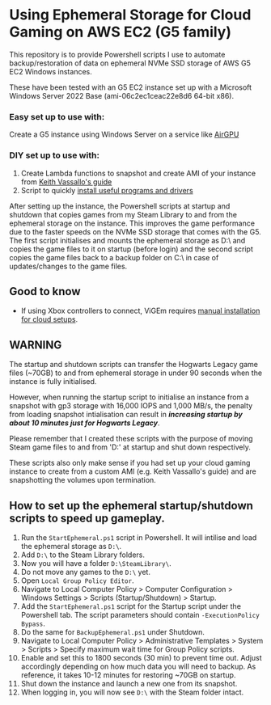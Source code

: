 # Using Ephemeral Storage for Cloud Gaming on AWS EC2 (G5 family)

This repository is to provide Powershell scripts I use to automate backup/restoration of data on ephemeral NVMe SSD storage of AWS G5 EC2 Windows instances.

These have been tested with an G5 EC2 instance set up with a Microsoft Windows Server 2022 Base (ami-06c2ec1ceac22e8d6 64-bit x86).

### Easy set up to use with: 
Create a G5 instance using Windows Server on a service like [AirGPU](https://airgpu.com)

### DIY set up to use with:
1. Create Lambda functions to snapshot and create AMI of your instance from [Keith Vassallo's guide](https://github.com/keithvassallomt/parsec-aws-automation)
1. Script to quickly [install useful programs and drivers](https://github.com/chongkwongsheng/g5-cloudrig-lite)

After setting up the instance, the Powershell scripts at startup and shutdown that copies games from my Steam Library to and from the ephemeral storage on the instance. This improves the game performance due to the faster speeds on the NVMe SSD storage that comes with the G5. The first script initialises and mounts the ephemeral storage as D:\ and copies the game files to it on startup (before login) and the second script copies the game files back to a backup folder on C:\ in case of updates/changes to the game files.

## Good to know

* If using Xbox controllers to connect, ViGEm requires [manual installation for cloud setups](https://github.com/ViGEm/ViGEmBus/issues/153).

## WARNING

The startup and shutdown scripts can transfer the Hogwarts Legacy game files (~70GB) to and from ephemeral storage in under 90 seconds when the instance is fully initialised. 

However, when running the startup script to initialise an instance from a snapshot with gp3 storage with 16,000 IOPS and 1,000 MB/s, the penalty from loading snapshot intialisation can result in ***increasing startup by about 10 minutes just for Hogwarts Legacy***.

Please remember that I created these scripts with the purpose of moving Steam game files to and from 'D:\' at startup and shut down respectively.

These scripts also only make sense if you had set up your cloud gaming instance to create from a custom AMI (e.g. Keith Vassallo's guide) and are snapshotting the volumes upon termination.

## How to set up the ephemeral startup/shutdown scripts to speed up gameplay.

1. Run the `StartEphemeral.ps1` script in Powershell. It will intilise and load the ephemeral storage as `D:\`.
1. Add `D:\` to the Steam Library folders.
1. Now you will have a folder `D:\SteamLibrary\`.
1. Do not move any games to the `D:\` yet.
1. Open `Local Group Policy Editor`.
1. Navigate to Local Computer Policy > Computer Configuration > Windows Settings > Scripts (Startup/Shutdown) > Startup.
1. Add the `StartEphemeral.ps1` script for the Startup script under the Powershell tab. The script parameters should contain `-ExecutionPolicy Bypass`.
1. Do the same for `BackupEphemeral.ps1` under Shutdown.
1. Navigate to Local Computer Policy > Administrative Templates > System > Scripts > Specify maximum wait time for Group Policy scripts.
1. Enable and set this to 1800 seconds (30 min) to prevent time out. Adjust accordingly depending on how much data you will need to backup. As reference, it takes 10-12 minutes for restoring ~70GB on startup.
1. Shut down the instance and launch a new one from its snapshot.
1. When logging in, you will now see `D:\` with the Steam folder intact.
